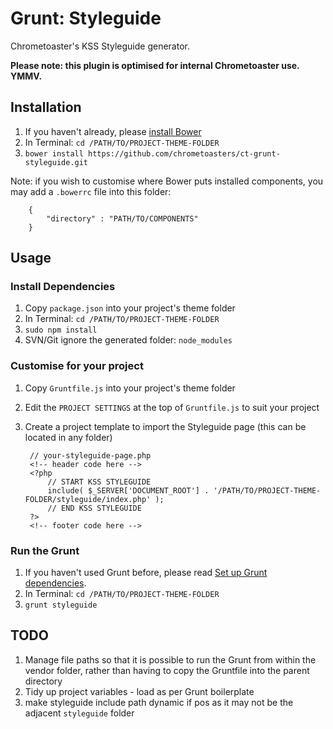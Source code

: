 # Grunt: Styleguide

Chrometoaster's KSS Styleguide generator.

__Please note: this plugin is optimised for internal Chrometoaster use. YMMV.__

## Installation

1. If you haven't already, please [install Bower](https://github.com/bower/bower)
1. In Terminal: `cd /PATH/TO/PROJECT-THEME-FOLDER`
1. `bower install https://github.com/chrometoasters/ct-grunt-styleguide.git`

Note: if you wish to customise where Bower puts installed components, you may add a `.bowerrc` file into this folder:

        {
            "directory" : "PATH/TO/COMPONENTS"
        }

## Usage

### Install Dependencies

1. Copy `package.json` into your project's theme folder
1. In Terminal: `cd /PATH/TO/PROJECT-THEME-FOLDER`
1. `sudo npm install`
1. SVN/Git ignore the generated folder: `node_modules`

### Customise for your project

1. Copy `Gruntfile.js` into your project's theme folder
1. Edit the `PROJECT SETTINGS` at the top of `Gruntfile.js` to suit your project
1. Create a project template to import the Styleguide page (this can be located in any folder)

        // your-styleguide-page.php
        <!-- header code here -->
        <?php
            // START KSS STYLEGUIDE
            include( $_SERVER['DOCUMENT_ROOT'] . '/PATH/TO/PROJECT-THEME-FOLDER/styleguide/index.php' );
            // END KSS STYLEGUIDE
        ?>
        <!-- footer code here -->

### Run the Grunt

1. If you haven't used Grunt before, please read [Set up Grunt dependencies](https://github.com/chrometoasters/frontend-grunt-boilerplate#set-up-grunt-dependencies).
1. In Terminal: `cd /PATH/TO/PROJECT-THEME-FOLDER`
1. `grunt styleguide`

## TODO

1. Manage file paths so that it is possible to run the Grunt from within the vendor folder, rather than having to copy the Gruntfile into the parent directory
1. Tidy up project variables - load as per Grunt boilerplate
2. make styleguide include path dynamic if pos as it may not be the adjacent `styleguide` folder
